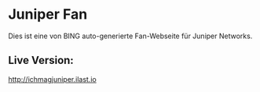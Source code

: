 # Juniper Fan

Dies ist eine von BING auto-generierte Fan-Webseite für Juniper Networks.

## Live Version:
http://ichmagjuniper.ilast.io

